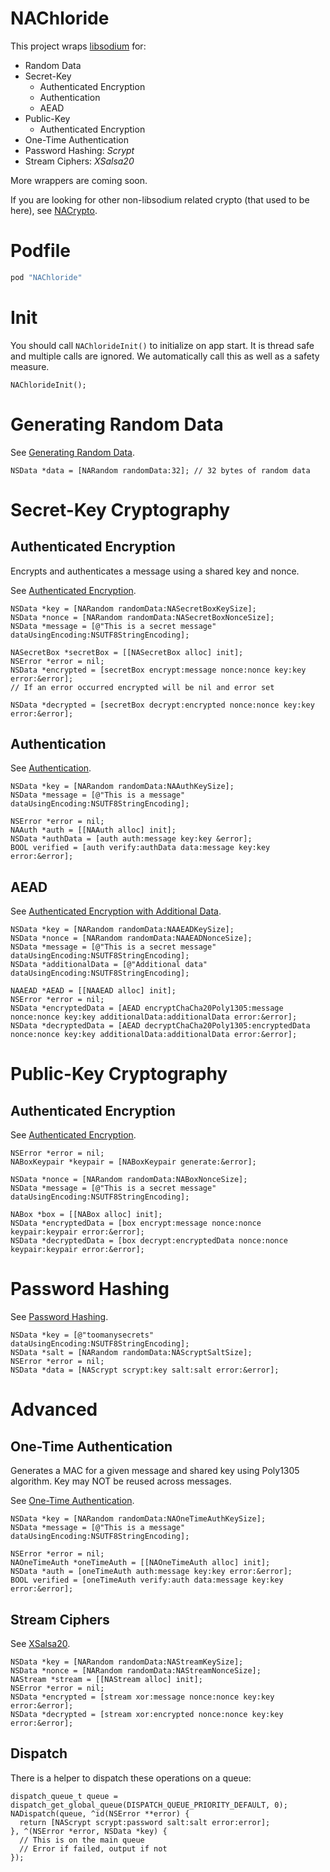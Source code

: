 NAChloride
===========

This project wraps [libsodium](https://github.com/jedisct1/libsodium) for:

* Random Data
* Secret-Key 
  * Authenticated Encryption
  * Authentication
  * AEAD
* Public-Key
  * Authenticated Encryption
* One-Time Authentication
* Password Hashing: *Scrypt*
* Stream Ciphers: *XSalsa20*

More wrappers are coming soon.

If you are looking for other non-libsodium related crypto (that used to be here), see [NACrypto](https://github.com/gabriel/NACrypto).

# Podfile

```ruby
pod "NAChloride"
```

# Init

You should call `NAChlorideInit()` to initialize on app start. It is thread safe and multiple calls are ignored. We automatically call this as well as a safety measure.

```objc
NAChlorideInit();
```

# Generating Random Data

See [Generating Random Data](https://download.libsodium.org/doc/generating_random_data/index.html).

```objc
NSData *data = [NARandom randomData:32]; // 32 bytes of random data
```

# Secret-Key Cryptography

## Authenticated Encryption

Encrypts and authenticates a message using a shared key and nonce.

See [Authenticated Encryption](https://download.libsodium.org/doc/secret-key_cryptography/authenticated_encryption.html).

```objc
NSData *key = [NARandom randomData:NASecretBoxKeySize];
NSData *nonce = [NARandom randomData:NASecretBoxNonceSize];
NSData *message = [@"This is a secret message" dataUsingEncoding:NSUTF8StringEncoding];

NASecretBox *secretBox = [[NASecretBox alloc] init];
NSError *error = nil;
NSData *encrypted = [secretBox encrypt:message nonce:nonce key:key error:&error];
// If an error occurred encrypted will be nil and error set

NSData *decrypted = [secretBox decrypt:encrypted nonce:nonce key:key error:&error];
```

## Authentication

See [Authentication](https://download.libsodium.org/doc/secret-key_cryptography/secret-key_authentication.html).

```objc
NSData *key = [NARandom randomData:NAAuthKeySize];
NSData *message = [@"This is a message" dataUsingEncoding:NSUTF8StringEncoding];

NSError *error = nil;
NAAuth *auth = [[NAAuth alloc] init];
NSData *authData = [auth auth:message key:key &error];
BOOL verified = [auth verify:authData data:message key:key error:&error];
```

## AEAD

See [Authenticated Encryption with Additional Data](https://download.libsodium.org/doc/secret-key_cryptography/aead.html).

```objc
NSData *key = [NARandom randomData:NAAEADKeySize];
NSData *nonce = [NARandom randomData:NAAEADNonceSize];
NSData *message = [@"This is a secret message" dataUsingEncoding:NSUTF8StringEncoding];
NSData *additionalData = [@"Additional data" dataUsingEncoding:NSUTF8StringEncoding];

NAAEAD *AEAD = [[NAAEAD alloc] init];
NSError *error = nil;
NSData *encryptedData = [AEAD encryptChaCha20Poly1305:message nonce:nonce key:key additionalData:additionalData error:&error];
NSData *decryptedData = [AEAD decryptChaCha20Poly1305:encryptedData nonce:nonce key:key additionalData:additionalData error:&error];
```

# Public-Key Cryptography

## Authenticated Encryption

See [Authenticated Encryption](https://download.libsodium.org/doc/public-key_cryptography/authenticated_encryption.html).

```objc
NSError *error = nil;
NABoxKeypair *keypair = [NABoxKeypair generate:&error];

NSData *nonce = [NARandom randomData:NABoxNonceSize];
NSData *message = [@"This is a secret message" dataUsingEncoding:NSUTF8StringEncoding];

NABox *box = [[NABox alloc] init];
NSData *encryptedData = [box encrypt:message nonce:nonce keypair:keypair error:&error];
NSData *decryptedData = [box decrypt:encryptedData nonce:nonce keypair:keypair error:&error];
```

# Password Hashing

See [Password Hashing](https://download.libsodium.org/doc/password_hashing/index.html).

```objc
NSData *key = [@"toomanysecrets" dataUsingEncoding:NSUTF8StringEncoding];
NSData *salt = [NARandom randomData:NAScryptSaltSize];
NSError *error = nil;
NSData *data = [NAScrypt scrypt:key salt:salt error:&error];
```

# Advanced

## One-Time Authentication

Generates a MAC for a given message and shared key using Poly1305 algorithm.
Key may NOT be reused across messages.

See [One-Time Authentication](https://download.libsodium.org/doc/advanced/poly1305.html).

```objc
NSData *key = [NARandom randomData:NAOneTimeAuthKeySize];
NSData *message = [@"This is a message" dataUsingEncoding:NSUTF8StringEncoding];

NSError *error = nil;
NAOneTimeAuth *oneTimeAuth = [[NAOneTimeAuth alloc] init];
NSData *auth = [oneTimeAuth auth:message key:key error:&error];
BOOL verified = [oneTimeAuth verify:auth data:message key:key error:&error];
```

## Stream Ciphers

See [XSalsa20](https://download.libsodium.org/doc/advanced/xsalsa20.html).

```objc
NSData *key = [NARandom randomData:NAStreamKeySize];
NSData *nonce = [NARandom randomData:NAStreamNonceSize];
NAStream *stream = [[NAStream alloc] init];
NSError *error = nil;
NSData *encrypted = [stream xor:message nonce:nonce key:key error:&error];
NSData *decrypted = [stream xor:encrypted nonce:nonce key:key error:&error];
```

## Dispatch

There is a helper to dispatch these operations on a queue:

```objc
dispatch_queue_t queue = dispatch_get_global_queue(DISPATCH_QUEUE_PRIORITY_DEFAULT, 0);
NADispatch(queue, ^id(NSError **error) {
  return [NAScrypt scrypt:password salt:salt error:error];
}, ^(NSError *error, NSData *key) {
  // This is on the main queue
  // Error if failed, output if not
});
```
